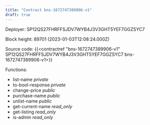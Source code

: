 ```yaml
---
title: "Contract bns-1672747389906-v1"
draft: true
---
```

Deployer: SP12QS27FHRFFSJDV7WYB4J3V3GHT5YEF7GGZSYC7


 



Block height: 89701 (2023-01-03T12:08:24.000Z)

Source code: {{<contractref "bns-1672747389906-v1" SP12QS27FHRFFSJDV7WYB4J3V3GHT5YEF7GGZSYC7 bns-1672747389906-v1>}}

Functions:

* list-name _private_
* to-bool-response _private_
* change-price _public_
* purchase-name _public_
* unlist-name _public_
* get-current-name _read_only_
* get-listing _read_only_
* is-admin _read_only_
